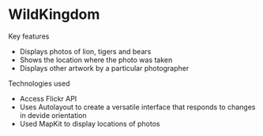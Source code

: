 WildKingdom
===========

Key features

   - Displays photos of lion, tigers and bears
   - Shows the location where the photo was taken
   - Displays other artwork by a particular photographer
   
Technologies used

   - Access Flickr API
   - Uses Autolayout to create a versatile interface that responds to changes in devide orientation
   - Used MapKit to display locations of photos
   
   
